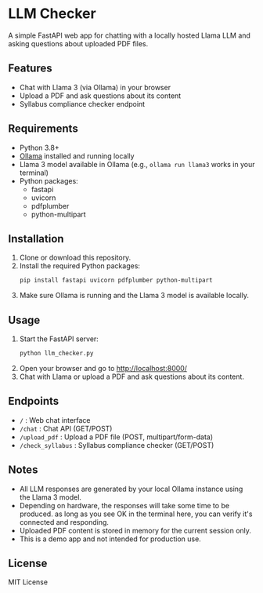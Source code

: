 # LLM Checker

A simple FastAPI web app for chatting with a locally hosted Llama LLM and asking questions about uploaded PDF files.

## Features
- Chat with Llama 3 (via Ollama) in your browser
- Upload a PDF and ask questions about its content
- Syllabus compliance checker endpoint

## Requirements
- Python 3.8+
- [Ollama](https://ollama.com/) installed and running locally
- Llama 3 model available in Ollama (e.g., `ollama run llama3` works in your terminal)
- Python packages:
  - fastapi
  - uvicorn
  - pdfplumber
  - python-multipart

## Installation
1. Clone or download this repository.
2. Install the required Python packages:
   ```sh
   pip install fastapi uvicorn pdfplumber python-multipart
   ```
3. Make sure Ollama is running and the Llama 3 model is available locally.

## Usage
1. Start the FastAPI server:
   ```sh
   python llm_checker.py
   ```
2. Open your browser and go to [http://localhost:8000/](http://localhost:8000/)
3. Chat with Llama or upload a PDF and ask questions about its content.

## Endpoints
- `/` : Web chat interface
- `/chat` : Chat API (GET/POST)
- `/upload_pdf` : Upload a PDF file (POST, multipart/form-data)
- `/check_syllabus` : Syllabus compliance checker (GET/POST)

## Notes
- All LLM responses are generated by your local Ollama instance using the Llama 3 model.
- Depending on hardware, the responses will take some time to be produced. as long as you see OK in the terminal here, you can verify it's connected and responding.
- Uploaded PDF content is stored in memory for the current session only.
- This is a demo app and not intended for production use.

## License
MIT License

